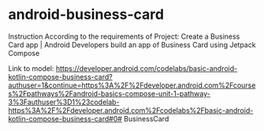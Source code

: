 # android-business-card

Instruction
According to the requirements of Project: Create a Business Card app | Android
Developers build an app of Business Card using Jetpack Compose

Link to model: https://developer.android.com/codelabs/basic-android-kotlin-compose-business-card?authuser=1&continue=https%3A%2F%2Fdeveloper.android.com%2Fcourses%2Fpathways%2Fandroid-basics-compose-unit-1-pathway-3%3Fauthuser%3D1%23codelab-https%3A%2F%2Fdeveloper.android.com%2Fcodelabs%2Fbasic-android-kotlin-compose-business-card#0# BusinessCard
